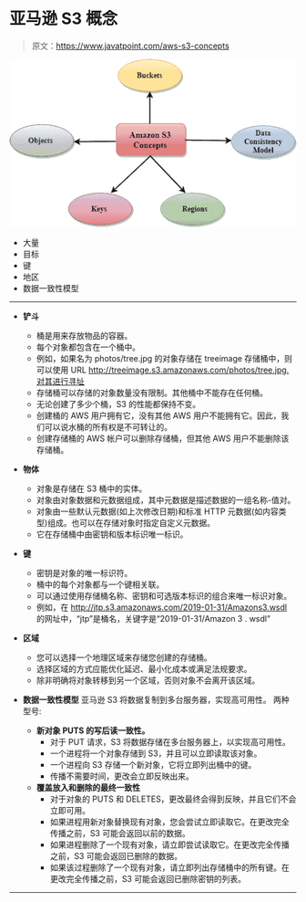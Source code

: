 # 亚马逊 S3 概念

> 原文：<https://www.javatpoint.com/aws-s3-concepts>

![Amazon S3 Concepts](img/662a877d8cd582bf49bf660b1b4b5ade.png)

*   大量
*   目标
*   键
*   地区
*   数据一致性模型

* * *

*   **铲斗**
    *   桶是用来存放物品的容器。
    *   每个对象都包含在一个桶中。
    *   例如，如果名为 photos/tree.jpg 的对象存储在 treeimage 存储桶中，则可以使用 URL http://treeimage.s3.amazonaws.com/photos/tree.jpg.对其进行寻址
    *   存储桶可以存储的对象数量没有限制。其他桶中不能存在任何桶。
    *   无论创建了多少个桶，S3 的性能都保持不变。
    *   创建桶的 AWS 用户拥有它，没有其他 AWS 用户不能拥有它。因此，我们可以说水桶的所有权是不可转让的。
    *   创建存储桶的 AWS 帐户可以删除存储桶，但其他 AWS 用户不能删除该存储桶。

*   **物体**
    *   对象是存储在 S3 桶中的实体。
    *   对象由对象数据和元数据组成，其中元数据是描述数据的一组名称-值对。
    *   对象由一些默认元数据(如上次修改日期)和标准 HTTP 元数据(如内容类型)组成。也可以在存储对象时指定自定义元数据。
    *   它在存储桶中由密钥和版本标识唯一标识。

*   **键**
    *   密钥是对象的唯一标识符。
    *   桶中的每个对象都与一个键相关联。
    *   可以通过使用存储桶名称、密钥和可选版本标识的组合来唯一标识对象。
    *   例如，在 http://jtp.s3.amazonaws.com/2019-01-31/Amazons3.wsdl 的网址中，“jtp”是桶名，关键字是“2019-01-31/Amazon 3 . wsdl”

*   **区域**
    *   您可以选择一个地理区域来存储您创建的存储桶。
    *   选择区域的方式应能优化延迟、最小化成本或满足法规要求。
    *   除非明确将对象转移到另一个区域，否则对象不会离开该区域。

*   **数据一致性模型**
    亚马逊 S3 将数据复制到多台服务器，实现高可用性。
    两种型号:
    *   **新对象 PUTS 的写后读一致性。**
        *   对于 PUT 请求，S3 将数据存储在多台服务器上，以实现高可用性。
        *   一个进程将一个对象存储到 S3，并且可以立即读取该对象。
        *   一个进程向 S3 存储一个新对象，它将立即列出桶中的键。
        *   传播不需要时间，更改会立即反映出来。
    *   **覆盖放入和删除的最终一致性**
        *   对于对象的 PUTS 和 DELETES，更改最终会得到反映，并且它们不会立即可用。
        *   如果进程用新对象替换现有对象，您会尝试立即读取它。在更改完全传播之前，S3 可能会返回以前的数据。
        *   如果进程删除了一个现有对象，请立即尝试读取它。在更改完全传播之前，S3 可能会返回已删除的数据。
        *   如果该过程删除了一个现有对象，请立即列出存储桶中的所有键。在更改完全传播之前，S3 可能会返回已删除密钥的列表。

* * *